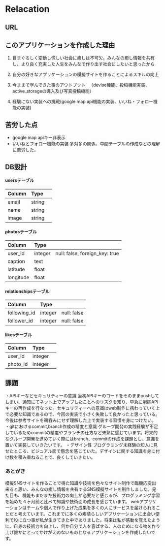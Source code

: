 # Relacation

## URL

## このアプリケーションを作成した理由
1. 目まぐるしく変動し慌しい社会に癒しは不可欠。みんなの癒し情報を共有し、より良く充実した人生をみんなで作り出す社会にしたいと思ったから

2. 自分の好きなアプリケーションの模擬サイトを作ることによるスキルの向上

3. 今ままで学んできた事のアウトプット 　（devise機能、投稿機能実装、active_storageの導入及び写真投稿機能）

4. 経験にない実装への挑戦(google map api機能の実装、いいね・フォロー機能の実装)

## 苦労した点
- google map apiキー非表示
- いいねとフォロー機能の実装
多対多の関係、中間テーブルの作成などの理解に苦労した。

## DB設計
#### usersテーブル
| Column       | Type         |              |
| :---         | :---         | :---         |
| email        | string       |              |
| name         | string       |              |
| image        | string       |              |

#### photosテーブル
| Column       | Type         |              |
| :---         | :---         | :---         |
| user_id      | integer      |  null: false, foreign_key: true            |
| caption      | text         |              |
| latitude     | float        |              |
| longitude    | float        |              |

#### relationshipsテーブル
| Column       | Type         |              |
| :---         | :---         | :---         |
| following_id | integer      |  null: false |
| follower_id  | integer      |  null: false |

#### likesテーブル
| Column       | Type         |              |
| :---         | :---         | :---         |
| user_id      | integer      |              |
| photo_id     | integer      |              |


## 課題
・APIキーなどセキュリティーの意識
当初APIキーのコードをそのままpushしてしまい、通知にてネット上でアップしたことへのリスクを知り、早急に削除APIキーの再作成を行なった。セキュリティーへの意識はweb制作に携わっていく上で必要な知識であるので、今回の実装で小さく失敗して良かったと思っている。今後は参考サイトを鵜呑みにせず理解した上で実装する習慣を身につけたい。
・gitにおけるcommit,branch作成の精度と意識
グループ開発の実践経験が不足しているためcommitの精度やブランチの仕方など未熟に感じています。将来的なグループ開発を進めていく際にはbranch、commitの作成を課題とし、意識を置いて実装していきたいです。
・デザイン性
プログラミング未経験の知人に見せたところ、ビジュアル面で懸念を感じていた。デザインに関する知識を身に付け数を積み重ねることで、良くしていきたい。

### あとがき
模擬SNSサイトを作ることで得た知識や技術を色々なサイト制作で臨機応変出来ると思い、みんなの癒し情報を共有するSNS模擬サイトを制作しました。見た目も、機能もまだまだ技術力の向上が必要だと感じるが、プログラミング学習を始めた４ヶ月前と比べて知識や技術面の成長を感じています。 webアプリケーションはチームや個人で作り上げた成果を多くの人にサービスを届けられることだと考えています。これまでに多くの素晴らしいアプリケーションに出会い便利で役に立つ事が私が生きてきた中でありました。将来は私が感動を覚えたように、自身の技術力を向上し、何か自分で人を喜ばせる、人のためになる物を作り上げ誰かにとってかけがえのないものとなるアプリケーションを作成したいです。
